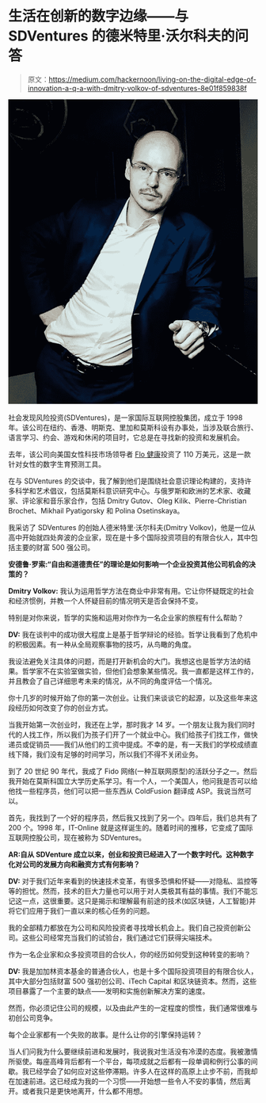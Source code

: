 # 生活在创新的数字边缘——与 SDVentures 的德米特里·沃尔科夫的问答

> 原文：<https://medium.com/hackernoon/living-on-the-digital-edge-of-innovation-a-q-a-with-dmitry-volkov-of-sdventures-8e01f859838f>

![](img/488d377317d5fb25960104f57c0f8cfb.png)

社会发现风险投资(SDVentures)，是一家国际互联网控股集团，成立于 1998 年。该公司在纽约、香港、明斯克、里加和莫斯科设有办事处，当涉及联合旅行、语言学习、约会、游戏和休闲的项目时，它总是在寻找新的投资和发展机会。

去年，该公司向美国女性科技市场领导者 [Flo 健康](https://flo.health/)投资了 110 万美元，这是一款针对女性的数字生育预测工具。

在与 SDVentures 的交谈中，我了解到他们是围绕社会意识理论构建的，支持许多科学和艺术倡议，包括莫斯科意识研究中心。与俄罗斯和欧洲的艺术家、收藏家、评论家和音乐家合作，包括 Dmitry Gutov、Oleg Kilik、Pierre-Christian Brochet、Mikhail Pyatigorsky 和 Polina Osetinskaya。

我采访了 SDVentures 的创始人德米特里·沃尔科夫(Dmitry Volkov)，他是一位从高中开始就四处奔波的企业家，现在是十多个国际投资项目的有限合伙人，其中包括主要的财富 500 强公司。

**安德鲁·罗索:“自由和道德责任”的理论是如何影响一个企业投资其他公司机会的决策的？**

**Dmitry Volkov:** 我认为运用哲学方法在商业中非常有用。它让你怀疑既定的社会和经济惯例，并教一个人怀疑目前的情况明天是否会保持不变。

特别是对你来说，哲学的实施和运用对你作为一名企业家的旅程有什么帮助？

**DV:** 我在谈判中的成功很大程度上是基于哲学辩论的经验。哲学让我看到了危机中的积极因素。有一种从全局观察事物的技巧，从鸟瞰的角度。

我设法避免关注具体的问题，而是打开新机会的大门。我想这也是哲学方法的结果。哲学家不在实验室做实验，但他们会想象某些情况。我一直都是这样工作的，并且教会了自己详细思考未来的情况，从不同的角度评估一个情况。

你十几岁的时候开始了你的第一次创业。让我们来谈谈它的起源，以及这些年来这段经历如何改变了你的创业方式。

当我开始第一次创业时，我还在上学，那时我才 14 岁。一个朋友让我为我们同时代的人找工作，所以我们为孩子们开了一个就业中心。我们给孩子们找工作，做快递员或促销员——我们从他们的工资中提成。不幸的是，有一天我们的学校成绩直线下降，我们没有足够的时间学习，所以我们不得不关闭业务。

到了 20 世纪 90 年代，我成了 Fido 网络(一种互联网原型)的活跃分子之一。然后我开始在莫斯科国立大学历史系学习。有一个人，一个美国人，他问我是否可以给他找一些程序员，他们可以把一些东西从 ColdFusion 翻译成 ASP。我说当然可以。

首先，我找到了一个好的程序员，然后我又找到了另一个。四年后，我们总共有了 200 个。1998 年，IT-Online 就是这样诞生的。随着时间的推移，它变成了国际互联网控股公司，现在被称为 SDVentures。

**AR:自从 SDVenture 成立以来，创业和投资已经进入了一个数字时代。这种数字化对公司的发展方向和融资方式有何影响？**

**DV:** 对于我们近年来看到的快速技术变革，有很多恐惧和怀疑——对隐私、监控等等的担忧。然而，技术的巨大力量也可以用于对人类极其有益的事情。我们不能忘记这一点，这很重要。这只是揭示和理解最有前途的技术(如区块链，人工智能)并将它们应用于我们一直以来的核心任务的问题。

我的全部精力都放在为公司和风险投资者寻找增长机会上。我们自己投资创新公司。这些公司经常充当我们的试验台，我们通过它们获得尖端技术。

作为一名企业家和众多投资项目的合伙人，你的经历如何受到这种转变的影响？

**DV:** 我是加加林资本基金的普通合伙人，也是十多个国际投资项目的有限合伙人，其中大部分包括财富 500 强初创公司、iTech Capital 和区块链资本。然而，这些项目暴露了一个主要的缺点——发明和实施创新解决方案的速度。

然而，你必须记住公司的规模，以及由此产生的一定程度的惯性，我们通常很难与初创公司竞争。

每个企业家都有一个失败的故事。是什么让你的引擎保持运转？

当人们问我为什么要继续前进和发展时，我说我对生活没有冷漠的态度。我被激情所驱使。每座高峰背后都有一个平台，每项成就之后都有一段单调和例行公事的间歇。我已经学会了如何应对这些停滞期。许多人在这样的高原上止步不前，而我却在加速前进。这已经成为我的一个习惯——开始想一些令人不安的事情，然后离开。或者我只是更快地离开，什么都不用想。